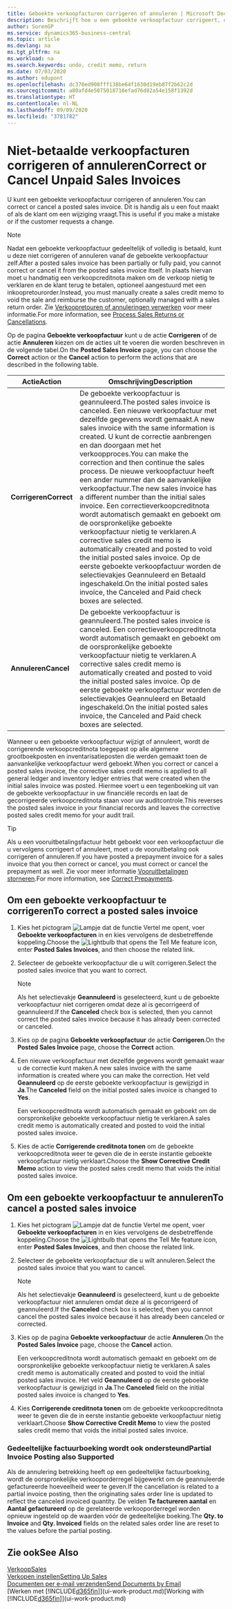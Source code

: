 ```yaml
---
title: Geboekte verkoopfacturen corrigeren of annuleren | Microsoft Docs
description: Beschrijft hoe u een geboekte verkoopfactuur corrigeert, ongedaan maakt of annuleert en een verkoopcreditnota vereffent.
author: SorenGP
ms.service: dynamics365-business-central
ms.topic: article
ms.devlang: na
ms.tgt_pltfrm: na
ms.workload: na
ms.search.keywords: undo, credit memo, return
ms.date: 07/03/2020
ms.author: edupont
ms.openlocfilehash: dc370ed908fff138be64f1630d19eb87f2b62c2d
ms.sourcegitcommit: a80afd4e5075018716efad76d82a54e158f1392d
ms.translationtype: HT
ms.contentlocale: nl-NL
ms.lasthandoff: 09/09/2020
ms.locfileid: "3781782"
---
```

# <a name="correct-or-cancel-unpaid-sales-invoices"></a><span data-ttu-id="bee8c-103">Niet-betaalde verkoopfacturen corrigeren of annuleren</span><span class="sxs-lookup"><span data-stu-id="bee8c-103">Correct or Cancel Unpaid Sales Invoices</span></span>

<span data-ttu-id="bee8c-104">U kunt een geboekte verkoopfactuur corrigeren of annuleren.</span><span class="sxs-lookup"><span data-stu-id="bee8c-104">You can correct or cancel a posted sales invoice.</span></span> <span data-ttu-id="bee8c-105">Dit is handig als u een fout maakt of als de klant om een wijziging vraagt.</span><span class="sxs-lookup"><span data-stu-id="bee8c-105">This is useful if you make a mistake or if the customer requests a change.</span></span>

> [!NOTE]  
> <span data-ttu-id="bee8c-106">Nadat een geboekte verkoopfactuur gedeeltelijk of volledig is betaald, kunt u deze niet corrigeren of annuleren vanaf de geboekte verkoopfactuur zelf.</span><span class="sxs-lookup"><span data-stu-id="bee8c-106">After a posted sales invoice has been partially or fully paid, you cannot correct or cancel it from the posted sales invoice itself.</span></span> <span data-ttu-id="bee8c-107">In plaats hiervan moet u handmatig een verkoopcreditnota maken om de verkoop nietig te verklaren en de klant terug te betalen, optioneel aangestuurd met een inkoopretourorder.</span><span class="sxs-lookup"><span data-stu-id="bee8c-107">Instead, you must manually create a sales credit memo to void the sale and reimburse the customer, optionally managed with a sales return order.</span></span> <span data-ttu-id="bee8c-108">Zie [Verkoopretouren of annuleringen verwerken](sales-how-process-sales-returns-cancellations.md) voor meer informatie.</span><span class="sxs-lookup"><span data-stu-id="bee8c-108">For more information, see [Process Sales Returns or Cancellations](sales-how-process-sales-returns-cancellations.md).</span></span>

<span data-ttu-id="bee8c-109">Op de pagina **Geboekte verkoopfactuur** kunt u de actie **Corrigeren** of de actie **Annuleren** kiezen om de acties uit te voeren die worden beschreven in de volgende tabel.</span><span class="sxs-lookup"><span data-stu-id="bee8c-109">On the **Posted Sales Invoice** page, you can choose the **Correct** action or the **Cancel** action to perform the actions that are described in the following table.</span></span>

| <span data-ttu-id="bee8c-110">Actie</span><span class="sxs-lookup"><span data-stu-id="bee8c-110">Action</span></span> | <span data-ttu-id="bee8c-111">Omschrijving</span><span class="sxs-lookup"><span data-stu-id="bee8c-111">Description</span></span> |
| --- | --- |
| <span data-ttu-id="bee8c-112">**Corrigeren**</span><span class="sxs-lookup"><span data-stu-id="bee8c-112">**Correct**</span></span> |<span data-ttu-id="bee8c-113">De geboekte verkoopfactuur is geannuleerd.</span><span class="sxs-lookup"><span data-stu-id="bee8c-113">The posted sales invoice is canceled.</span></span> <span data-ttu-id="bee8c-114">Een nieuwe verkoopfactuur met dezelfde gegevens wordt gemaakt.</span><span class="sxs-lookup"><span data-stu-id="bee8c-114">A new sales invoice with the same information is created.</span></span> <span data-ttu-id="bee8c-115">U kunt de correctie aanbrengen en dan doorgaan met het verkoopproces.</span><span class="sxs-lookup"><span data-stu-id="bee8c-115">You can make the correction and then continue the sales process.</span></span> <span data-ttu-id="bee8c-116">De nieuwe verkoopfactuur heeft een ander nummer dan de aanvankelijke verkoopfactuur.</span><span class="sxs-lookup"><span data-stu-id="bee8c-116">The new sales invoice has a different number than the initial sales invoice.</span></span> <span data-ttu-id="bee8c-117">Een correctieverkoopcreditnota wordt automatisch gemaakt en geboekt om de oorspronkelijke geboekte verkoopfactuur nietig te verklaren.</span><span class="sxs-lookup"><span data-stu-id="bee8c-117">A corrective sales credit memo is automatically created and posted to void the initial posted sales invoice.</span></span> <span data-ttu-id="bee8c-118">Op de eerste geboekte verkoopfactuur worden de selectievakjes Geannuleerd en Betaald ingeschakeld.</span><span class="sxs-lookup"><span data-stu-id="bee8c-118">On the initial posted sales invoice, the Canceled and Paid check boxes are selected.</span></span> |
| <span data-ttu-id="bee8c-119">**Annuleren**</span><span class="sxs-lookup"><span data-stu-id="bee8c-119">**Cancel**</span></span> |<span data-ttu-id="bee8c-120">De geboekte verkoopfactuur is geannuleerd.</span><span class="sxs-lookup"><span data-stu-id="bee8c-120">The posted sales invoice is canceled.</span></span> <span data-ttu-id="bee8c-121">Een correctieverkoopcreditnota wordt automatisch gemaakt en geboekt om de oorspronkelijke geboekte verkoopfactuur nietig te verklaren.</span><span class="sxs-lookup"><span data-stu-id="bee8c-121">A corrective sales credit memo is automatically created and posted to void the initial posted sales invoice.</span></span> <span data-ttu-id="bee8c-122">Op de eerste geboekte verkoopfactuur worden de selectievakjes Geannuleerd en Betaald ingeschakeld.</span><span class="sxs-lookup"><span data-stu-id="bee8c-122">On the initial posted sales invoice, the Canceled and Paid check boxes are selected.</span></span> |

<span data-ttu-id="bee8c-123">Wanneer u een geboekte verkoopfactuur wijzigt of annuleert, wordt de corrigerende verkoopcreditnota toegepast op alle algemene grootboekposten en inventarisatieposten die werden gemaakt toen de aanvankelijke verkoopfactuur werd geboekt.</span><span class="sxs-lookup"><span data-stu-id="bee8c-123">When you correct or cancel a posted sales invoice, the corrective sales credit memo is applied to all general ledger and inventory ledger entries that were created when the initial sales invoice was posted.</span></span> <span data-ttu-id="bee8c-124">Hiermee voert u een tegenboeking uit van de geboekte verkoopfactuur in uw financiële records en laat de gecorrigeerde verkoopcreditnota staan voor uw auditcontrole.</span><span class="sxs-lookup"><span data-stu-id="bee8c-124">This reverses the posted sales invoice in your financial records and leaves the corrective posted sales credit memo for your audit trail.</span></span>  

> [!TIP]
> <span data-ttu-id="bee8c-125">Als u een vooruitbetalingsfactuur hebt geboekt voor een verkoopfactuur die u vervolgens corrigeert of annuleert, moet u de vooruitbetaling ook corrigeren of annuleren.</span><span class="sxs-lookup"><span data-stu-id="bee8c-125">If you have posted a prepayment invoice for a sales invoice that you then correct or cancel, you must correct or cancel the prepayment as well.</span></span> <span data-ttu-id="bee8c-126">Zie voor meer informatie [Vooruitbetalingen storneren](finance-how-to-correct-prepayments.md).</span><span class="sxs-lookup"><span data-stu-id="bee8c-126">For more information, see [Correct Prepayments](finance-how-to-correct-prepayments.md).</span></span>

## <a name="to-correct-a-posted-sales-invoice"></a><span data-ttu-id="bee8c-127">Om een geboekte verkoopfactuur te corrigeren</span><span class="sxs-lookup"><span data-stu-id="bee8c-127">To correct a posted sales invoice</span></span>

1. <span data-ttu-id="bee8c-128">Kies het pictogram ![Lampje dat de functie Vertel me opent](media/ui-search/search_small.png "Vertel me wat u wilt doen"), voer **Geboekte verkoopfacturen** in en kies vervolgens de desbetreffende koppeling.</span><span class="sxs-lookup"><span data-stu-id="bee8c-128">Choose the ![Lightbulb that opens the Tell Me feature](media/ui-search/search_small.png "Tell me what you want to do") icon, enter **Posted Sales Invoices**, and then choose the related link.</span></span>  
2. <span data-ttu-id="bee8c-129">Selecteer de geboekte verkoopfactuur die u wilt corrigeren.</span><span class="sxs-lookup"><span data-stu-id="bee8c-129">Select the posted sales invoice that you want to correct.</span></span>

    > [!NOTE]  
    >   <span data-ttu-id="bee8c-130">Als het selectievakje **Geannuleerd** is geselecteerd, kunt u de geboekte verkoopfactuur niet corrigeren omdat deze al is gecorrigeerd of geannuleerd.</span><span class="sxs-lookup"><span data-stu-id="bee8c-130">If the **Canceled** check box is selected, then you cannot correct the posted sales invoice because it has already been corrected or canceled.</span></span>
3. <span data-ttu-id="bee8c-131">Kies op de pagina **Geboekte verkoopfactuur** de actie **Corrigeren**.</span><span class="sxs-lookup"><span data-stu-id="bee8c-131">On the **Posted Sales Invoice** page, choose the **Correct** action.</span></span>  
4. <span data-ttu-id="bee8c-132">Een nieuwe verkoopfactuur met dezelfde gegevens wordt gemaakt waar u de correctie kunt maken.</span><span class="sxs-lookup"><span data-stu-id="bee8c-132">A new sales invoice with the same information is created where you can make the correction.</span></span> <span data-ttu-id="bee8c-133">Het veld **Geannuleerd** op de eerste geboekte verkoopfactuur is gewijzigd in **Ja**.</span><span class="sxs-lookup"><span data-stu-id="bee8c-133">The **Canceled** field on the initial posted sales invoice is changed to **Yes**.</span></span>

    <span data-ttu-id="bee8c-134">Een verkoopcreditnota wordt automatisch gemaakt en geboekt om de oorspronkelijke geboekte verkoopfactuur nietig te verklaren.</span><span class="sxs-lookup"><span data-stu-id="bee8c-134">A sales credit memo is automatically created and posted to void the initial posted sales invoice.</span></span>
5. <span data-ttu-id="bee8c-135">Kies de actie **Corrigerende creditnota tonen** om de geboekte verkoopcreditnota weer te geven die de in eerste instantie geboekte verkoopfactuur nietig verklaart.</span><span class="sxs-lookup"><span data-stu-id="bee8c-135">Choose the **Show Corrective Credit Memo** action to view the posted sales credit memo that voids the initial posted sales invoice.</span></span>

## <a name="to-cancel-a-posted-sales-invoice"></a><span data-ttu-id="bee8c-136">Om een geboekte verkoopfactuur te annuleren</span><span class="sxs-lookup"><span data-stu-id="bee8c-136">To cancel a posted sales invoice</span></span>

1. <span data-ttu-id="bee8c-137">Kies het pictogram ![Lampje dat de functie Vertel me opent](media/ui-search/search_small.png "Vertel me wat u wilt doen"), voer **Geboekte verkoopfacturen** in en kies vervolgens de desbetreffende koppeling.</span><span class="sxs-lookup"><span data-stu-id="bee8c-137">Choose the ![Lightbulb that opens the Tell Me feature](media/ui-search/search_small.png "Tell me what you want to do") icon, enter **Posted Sales Invoices**, and then choose the related link.</span></span>  
2. <span data-ttu-id="bee8c-138">Selecteer de geboekte verkoopfactuur die u wilt annuleren.</span><span class="sxs-lookup"><span data-stu-id="bee8c-138">Select the posted sales invoice that you want to cancel.</span></span>

    > [!NOTE]  
    >   <span data-ttu-id="bee8c-139">Als het selectievakje **Geannuleerd** is geselecteerd, kunt u de geboekte verkoopfactuur niet annuleren omdat deze al is gecorrigeerd of geannuleerd.</span><span class="sxs-lookup"><span data-stu-id="bee8c-139">If the **Canceled** check box is selected, then you cannot cancel the posted sales invoice because it has already been canceled or corrected.</span></span>
3. <span data-ttu-id="bee8c-140">Kies op de pagina **Geboekte verkoopfactuur** de actie **Annuleren**.</span><span class="sxs-lookup"><span data-stu-id="bee8c-140">On the **Posted Sales Invoice** page, choose the **Cancel** action.</span></span>

    <span data-ttu-id="bee8c-141">Een verkoopcreditnota wordt automatisch gemaakt en geboekt om de oorspronkelijke geboekte verkoopfactuur nietig te verklaren.</span><span class="sxs-lookup"><span data-stu-id="bee8c-141">A sales credit memo is automatically created and posted to void the initial posted sales invoice.</span></span> <span data-ttu-id="bee8c-142">Het veld **Geannuleerd** op de eerste geboekte verkoopfactuur is gewijzigd in **Ja**.</span><span class="sxs-lookup"><span data-stu-id="bee8c-142">The **Canceled** field on the initial posted sales invoice is changed to **Yes**.</span></span>
4. <span data-ttu-id="bee8c-143">Kies **Corrigerende creditnota tonen** om de geboekte verkoopcreditnota weer te geven die de in eerste instantie geboekte verkoopfactuur nietig verklaart.</span><span class="sxs-lookup"><span data-stu-id="bee8c-143">Choose **Show Corrective Credit Memo** to view the posted sales credit memo that voids the initial posted sales invoice.</span></span>

### <a name="partial-invoice-posting-also-supported"></a><span data-ttu-id="bee8c-144">Gedeeltelijke factuurboeking wordt ook ondersteund</span><span class="sxs-lookup"><span data-stu-id="bee8c-144">Partial Invoice Posting also Supported</span></span>

<span data-ttu-id="bee8c-145">Als de annulering betrekking heeft op een gedeeltelijke factuurboeking, wordt de oorspronkelijke verkooporderregel bijgewerkt om de geannuleerde gefactureerde hoeveelheid weer te geven.</span><span class="sxs-lookup"><span data-stu-id="bee8c-145">If the cancellation is related to a partial invoice posting, then the originating sales order line is updated to reflect the canceled invoiced quantity.</span></span> <span data-ttu-id="bee8c-146">De velden **Te factureren aantal** en **Aantal gefactureerd** op de gerelateerde verkooporderregel worden opnieuw ingesteld op de waarden vóór de gedeeltelijke boeking.</span><span class="sxs-lookup"><span data-stu-id="bee8c-146">The **Qty. to Invoice** and **Qty. Invoiced** fields on the related sales order line are reset to the values before the partial posting.</span></span>

## <a name="see-also"></a><span data-ttu-id="bee8c-147">Zie ook</span><span class="sxs-lookup"><span data-stu-id="bee8c-147">See Also</span></span>

[<span data-ttu-id="bee8c-148">Verkoop</span><span class="sxs-lookup"><span data-stu-id="bee8c-148">Sales</span></span>](sales-manage-sales.md)  
[<span data-ttu-id="bee8c-149">Verkopen instellen</span><span class="sxs-lookup"><span data-stu-id="bee8c-149">Setting Up Sales</span></span>](sales-setup-sales.md)  
[<span data-ttu-id="bee8c-150">Documenten per e-mail verzenden</span><span class="sxs-lookup"><span data-stu-id="bee8c-150">Send Documents by Email</span></span>](ui-how-send-documents-email.md)  
<span data-ttu-id="bee8c-151">[Werken met [!INCLUDE[d365fin](includes/d365fin_md.md)]](ui-work-product.md)</span><span class="sxs-lookup"><span data-stu-id="bee8c-151">[Working with [!INCLUDE[d365fin](includes/d365fin_md.md)]](ui-work-product.md)</span></span>
